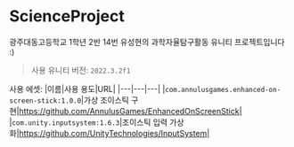 # ScienceProject
광주대동고등학교 1학년 2반 14번 유성현의 과학자율탐구활동 유니티 프로젝트입니다 :)
> 사용 유니티 버전: `2022.3.2f1`

사용 에셋:
|이름|사용 용도|URL|
|---|---|---|
|`com.annulusgames.enhanced-on-screen-stick:1.0.0`|가상 조이스틱 구현|https://github.com/AnnulusGames/EnhancedOnScreenStick|
|`com.unity.inputsystem:1.6.3`|조이스틱 입력 가상화|https://github.com/UnityTechnologies/InputSystem|